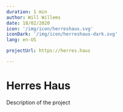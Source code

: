 ```yaml
---
duration: 1 min
author: Will Willems
date: 18/02/2020
icon: '/img/icon/herreshaus.svg'
iconDark: '/img/icon/herreshaus-dark.svg'
lang: en-US

projectUrl: https://herres.haus

---
```


# Herres Haus

Description of the project